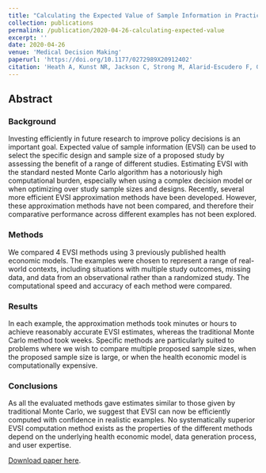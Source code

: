 ```yaml
---
title: "Calculating the Expected Value of Sample Information in Practice: Considerations from 3 Case Studies"
collection: publications
permalink: /publication/2020-04-26-calculating-expected-value
excerpt: ''
date: 2020-04-26
venue: 'Medical Decision Making'
paperurl: 'https://doi.org/10.1177/0272989X20912402'
citation: 'Heath A, Kunst NR, Jackson C, Strong M, Alarid-Escudero F, Goldhaber-Fiebert JD, Baio G, Menzies N, Jalal H. Calculating the Expected Value of Sample Information in Practice: Considerations from Three Case Studies. Medical Decision Making, 2020;40(3):314-326. https://doi.org/10.1177/0272989X20912402.'
---
```

## Abstract
### Background
Investing efficiently in future research to improve policy decisions is an important goal. Expected value of sample information (EVSI) can be used to select the specific design and sample size of a proposed study by assessing the benefit of a range of different studies. Estimating EVSI with the standard nested Monte Carlo algorithm has a notoriously high computational burden, especially when using a complex decision model or when optimizing over study sample sizes and designs. Recently, several more efficient EVSI approximation methods have been developed. However, these approximation methods have not been compared, and therefore their comparative performance across different examples has not been explored.

### Methods
We compared 4 EVSI methods using 3 previously published health economic models. The examples were chosen to represent a range of real-world contexts, including situations with multiple study outcomes, missing data, and data from an observational rather than a randomized study. The computational speed and accuracy of each method were compared.

### Results
In each example, the approximation methods took minutes or hours to achieve reasonably accurate EVSI estimates, whereas the traditional Monte Carlo method took weeks. Specific methods are particularly suited to problems where we wish to compare multiple proposed sample sizes, when the proposed sample size is large, or when the health economic model is computationally expensive. 

### Conclusions
As all the evaluated methods gave estimates similar to those given by traditional Monte Carlo, we suggest that EVSI can now be efficiently computed with confidence in realistic examples. No systematically superior EVSI computation method exists as the properties of the different methods depend on the underlying health economic model, data generation process, and user expertise.

[Download paper here](https://doi.org/10.1177/0272989X20912402).
